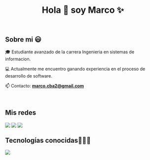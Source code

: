 <h1 align="center">Hola 👋  soy Marco  ✨ </h1> 

<p align="left">
<br>
<h2>Sobre mi 😃</h2>
<!--Intro start-->

<p align="left">
🎓 Estudiante avanzado de la carrera Ingenieria en sistemas de informacion.

💻 Actualmente me encuentro ganando experiencia en el proceso de desarrollo de software.

📫 Contacto: **marco.cba2@gmail.com**
<!--Intro end-->
  </p>
  
<br>
<h2>Mis redes</h2>
<a href="https://www.linkedin.com/in/marco-cordoba-793011172/" target="blank"><img align="center" src="https://img.shields.io/badge/LinkedIn-0077B5?style=for-the-badge&logo=linkedin&logoColor=white" /></a>
<a href="https://www.instagram.com/marco_cordoba3/" target="blank"><img align="center" src="https://img.shields.io/badge/Instagram-E4405F?style=for-the-badge&logo=instagram&logoColor=white" /></a>
<a href = "https://x.com/Marco_Cordoba3" target="blank"><img align="center" src= "https://img.shields.io/badge/Twitter-1DA1F2?style=for-the-badge&logo=twitter&logoColor=white"  /></a>
  </p>

<h2 >Tecnologías conocidas👨🏻‍💻</h2>
<!--tech stack icons-->
<p align="left">
  <a href="https://skillicons.dev">
    <img src="https://skillicons.dev/icons?i=py,django,css,html,postgres,git,github,docker,vscode,bash,linux,notion&perline=12" />
  </a>
</p>
<br>


